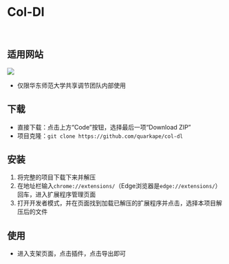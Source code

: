 # Col-Dl

&nbsp;

## 适用网站

[![](https://img.shields.io/static/v1?label=协作学习共享调节平台&message=http://co-learning.org.cn/&color=666&labelColor=0081ff)](https://www.logosc.cn/)

- 仅限华东师范大学共享调节团队内部使用

## 下载

- 直接下载：点击上方“Code”按钮，选择最后一项“Download ZIP”
- 项目克隆：`git clone https://github.com/quarkape/col-dl`

## 安装

1. 将完整的项目下载下来并解压
2. 在地址栏输入`chrome://extensions/`（Edge浏览器是`edge://extensions/`）回车，进入扩展程序管理页面
3. 打开开发者模式，并在页面找到加载已解压的扩展程序并点击，选择本项目解压后的文件

## 使用

- 进入支架页面，点击插件，点击导出即可

